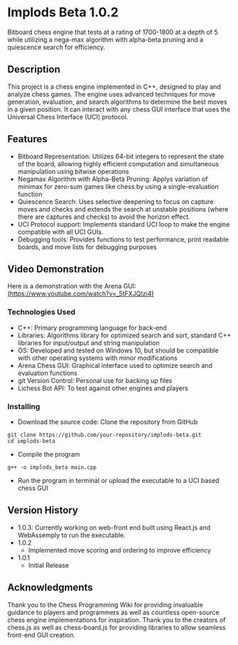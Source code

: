 # Implods Beta 1.0.2

Bitboard chess engine that tests at a rating of 1700-1800 at a depth of 5 while utilizing a nega-max algorithm with alpha-beta pruning and a quiescence search for efficiency.

## Description

This project is a chess engine implemented in C++, designed to play and analyze chess games. The engine uses advanced techniques for move generation, evaluation, and search algorithms to determine the best moves in a given position. It can interact with any chess GUI interface that uses the Universal Chess Interface (UCI) protocol.

## Features
* Bitboard Representation: Utilizes 64-bit integers to represent the state of the board, allowing highly efficient computation and simultaneous manipulation using bitwise operations
* Negamax Algorithm with Alpha-Beta Pruning: Applys variation of minimax for zero-sum games like chess by using a single-evaluation function
* Quiescence Search: Uses selective deepening to focus on capture moves and checks and extends the search at unstable positions (where there are captures and checks) to avoid the horizon effect.
* UCI Protocol support: Implements standard UCI loop to make the engine compatible with all UCI GUIs.
* Debugging tools: Provides functions to test performance, print readable boards, and move lists for debugging purposes

## Video Demonstration
Here is a demonstration with the Arena GUI:  [(https://www.youtube.com/watch?v=_5tFXJQIzi4)](https://youtu.be/OMCq-KIaVF8)

### Technologies Used

* C++: Primary programming language for back-end
* Libraries: Algorithms library for optimized search and sort, standard C++ libraries for input/output and string manipulation
* OS: Developed and tested on Windows 10, but should be compatible with other operating systems with minor modifications
* Arena Chess GUI: Graphical interface used to optimize search and evaluation functions
* git Version Control: Personal use for backing up files
* Lichess Bot API: To test against other engines and players

### Installing

* Download the source code: Clone the repository from GitHub
```
git clone https://github.com/your-repository/implods-beta.git
cd implods-beta
```
* Compile the program
```
g++ -o implods_beta main.cpp
```
* Run the program in terminal or upload the executable to a UCI based chess GUI

## Version History

* 1.0.3: Currently working on web-front end built using React.js and WebAssemply to run the executable.
* 1.0.2
   * Implemented move scoring and ordering to improve efficiency
*  1.0.1
    * Initial Release


## Acknowledgments
Thank you to the Chess Programming Wiki for providing invaluable guidance to players and programmers as well as countless open-source chess engine implementations for inspiration. Thank you to the creators of chess.js as well as chess-board.js for providing libraries to allow seamless front-end GUI creation.
